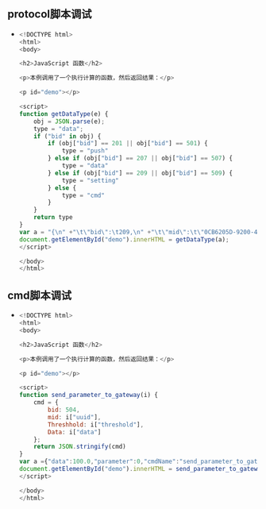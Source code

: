 ## protocol脚本调试

* ```javascript
  <!DOCTYPE html>
  <html>
  <body>
  
  <h2>JavaScript 函数</h2>
  
  <p>本例调用了一个执行计算的函数，然后返回结果：</p>
  
  <p id="demo"></p>
  
  <script>
  function getDataType(e) {
      obj = JSON.parse(e);
      type = "data";
      if ("bid" in obj) {
          if (obj["bid"] == 201 || obj["bid"] == 501) {
              type = "push"
          } else if (obj["bid"] == 207 || obj["bid"] == 507) {
              type = "data"
          } else if (obj["bid"] == 209 || obj["bid"] == 509) {
              type = "setting"
          } else {
              type = "cmd"
          }
      }
      return type
  }
  var a = "{\n" +"\t\"bid\":\t209,\n" +"\t\"mid\":\t\"0CB6205D-9200-4E02-ACF9-12C12688A894\",\n" +"\t\"result\":\ttrue,\n" +"\t\"message\":\t0\n" +"}";
  document.getElementById("demo").innerHTML = getDataType(a);
  </script>
  
  </body>
  </html>
  ```

## cmd脚本调试
* ```javascript
  <!DOCTYPE html>
  <html>
  <body>
  
  <h2>JavaScript 函数</h2>
  
  <p>本例调用了一个执行计算的函数，然后返回结果：</p>
  
  <p id="demo"></p>
  
  <script>
  function send_parameter_to_gateway(i) {
      cmd = {
          bid: 504,
          mid: i["uuid"],
          Threshhold: i["threshold"],
          Data: i["data"]
      };
      return JSON.stringify(cmd)
  }
  var a ={"data":100.0,"parameter":0,"cmdName":"send_parameter_to_gateway","threshold":10,"customGatewayId":"GW00000186","uuid":"E32BA74F-9519-429C-AE2F-DAA6C9FD3124","gatewayId":"GDEVXX20210406141614QF4IEPI401CJ"};
  document.getElementById("demo").innerHTML = send_parameter_to_gateway(a);
  </script>
  
  </body>
  </html>
  ```